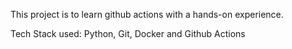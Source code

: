 This project is to learn github actions with a hands-on experience. 

Tech Stack used: Python, Git, Docker and Github Actions 